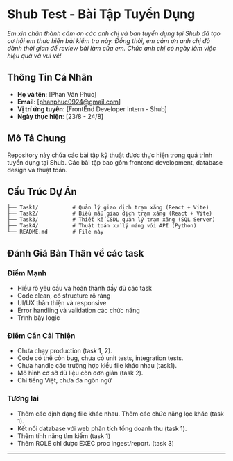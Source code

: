 # Shub Test - Bài Tập Tuyển Dụng
 _Em xin chân thành cảm ơn các anh chị và ban tuyển dụng tại *Shub* đã tạo cơ hội em thực hiện bài kiểm tra này. Đồng thời, em cảm ơn anh chị đã dành thời gian để review bài làm của em. Chúc anh chị có ngày làm việc hiệu quả và vui vẻ!_ 
## Thông Tin Cá Nhân

- **Họ và tên**: [Phan Văn Phúc]
- **Email**: [phanphuc0924@gmail.com]
- **Vị trí ứng tuyển**: [FrontEnd Developer Intern - Shub]
- **Ngày thực hiện**: [23/8 - 24/8]

## Mô Tả Chung

Repository này chứa các bài tập kỹ thuật được thực hiện trong quá trình tuyển dụng tại Shub. Các bài tập bao gồm frontend development, database design và thuật toán.

## Cấu Trúc Dự Án

```
├── Task1/           # Quản lý giao dịch trạm xăng (React + Vite)
├── Task2/           # Biểu mẫu giao dịch trạm xăng (React + Vite)
├── Task3/           # Thiết kế CSDL quản lý trạm xăng (SQL Server)
├── Task4/           # Thuật toán xử lý mảng với API (Python)
└── README.md        # File này
```

## Đánh Giá Bản Thân về các task

### Điểm Mạnh

- Hiểu rõ yêu cầu và hoàn thành đầy đủ các task
- Code clean, có structure rõ ràng
- UI/UX thân thiện và responsive
- Error handling và validation các chức năng
- Trình bày logic

### Điểm Cần Cải Thiện

- Chưa chạy production (task 1, 2).
- Code có thể còn bug, chưa có unit tests, integration tests.
- Chưa handle các trường hợp kiểu file khác nhau (task1).
- Mô hình cơ sở dữ liệu còn đơn giản (task 2).
- Chỉ tiếng Việt, chưa đa ngôn ngữ

### Tương lai

- Thêm các định dạng file khác nhau. Thêm các chức năng lọc khác (task 1).
- Kết nối database với web phân tích tổng doanh thu (task 1).
- Thêm tính năng tìm kiếm (task 1)
- Thêm ROLE chỉ được EXEC proc ingest/report. (task 3)

---
